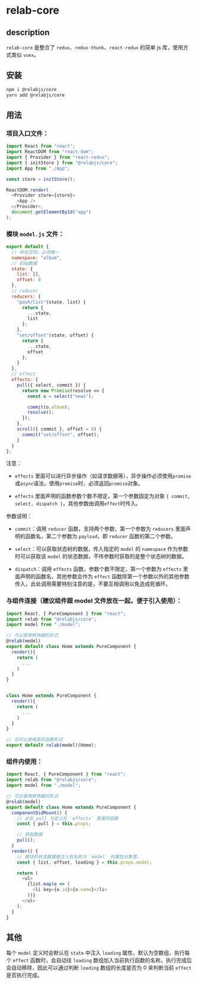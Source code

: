 # relab-core

## description

`relab-core` 是整合了 `redux`、`redux-thunk`、`react-redux` 的简单 js 库，使用方式类似 `vuex`。

## 安装

```sh
npm i @relabjs/core
yarn add @relabjs/core
```

## 用法

### 项目入口文件：

```js
import React from "react";
import ReactDOM from "react-dom";
import { Provider } from "react-redux";
import { initStore } from "@relabjs/core";
import App from "./App";

const store = initStore();

ReactDOM.render(
  <Provider store={store}>
    <App />
  </Provider>,
  document.getElementById("app")
);
```

### 模块 `model.js` 文件：

```js
export default {
  // 命名空间，必须唯一
  namespace: "album",
  // 初始数据
  state: {
    list: [],
    offset: 0
  },
  // reducer
  reducers: {
    "push/list"(state, list) {
      return {
        ...state,
        list
      };
    },
    "set/offset"(state, offset) {
      return {
        ...state,
        offset
      };
    }
  },
  // effect
  effects: {
    pull({ select, commit }) {
      return new Promise(resolve => {
        const o = select("news");

        commit(o.album);
        resolve();
      });
    },
    scroll({ commit }, offset = 0) {
      commit("set/offset", offset);
    }
  }
};
```

注意：

- `effects` 里面可以进行异步操作（如请求数据等），异步操作必须使用`promise`或`async`语法，使用`promise`时，必须返回`promise`对象。

- `effects` 里面声明的函数参数个数不限定，第一个参数固定为对象 `{ commit, select, dispatch }`，其他参数由调用`effect`时传入。

参数说明：

- `commit`：调用 `reducer` 函数，支持两个参数，第一个参数为 `reducers` 里面声明的函数名，第二个参数为 `payload`，即 `reducer` 函数的第二个参数。

- `select`：可以获取状态树的数据，传入指定的 `model` 的 `namespace` 作为参数时可以获取该 `model` 的状态数据，不传参数时获取的是整个状态树的数据。

- `dispatch`：调用 `effects` 函数，参数个数不限定，第一个参数为 `effects` 里面声明的函数名，其他参数会作为 `effect` 函数除第一个参数以外的其他参数传入，此处调用需要特别注意的是，不要互相调用以免造成死循环。

### 与组件连接（建议组件跟 model 文件放在一起，便于引入使用）：

```js
import React, { PureComponent } from "react";
import relab from "@relabjs/core";
import model from "./model";

// 可以使用修饰器的形式
@relab(model)
export default class Home extends PureComponent {
  render(){
    return (
      ...
    )
  }
}


class Home extends PureComponent {
  render(){
    return (
      ...
    )
  }
}

// 也可以使用高阶函数形式
export default relab(model)(Home);
```

### 组件内使用：

```js
import React, { PureComponent } from "react";
import relab from "@relabjs/core";
import model from "./model";

// 可以使用修饰器的形式
@relab(model)
export default class Home extends PureComponent {
  componentDidMount() {
    // 此处 pull 为定义在 `effects` 里面的函数
    const { pull } = this.props;

    // 获取数据
    pull();
  }
  render() {
    // 模块的状态数据被注入到名称为 `model` 的属性对象里。
    const { list, offset, loading } = this.props.model;

    return (
      <ul>
        {list.map(o => (
          <li key={o.id}>{o.name}</li>
        ))}
      </ul>
    );
  }
}
```

## 其他

每个 `model` 定义时会默认在 `state` 中注入 `loading` 属性，默认为空数组，执行每个 `effect` 函数时，会自动往 `loading` 数组加入当前执行函数的名称，执行完成后会自动移除，因此可以通过判断 `loading` 数组的长度是否为 0 来判断当前 `effect` 是否执行完成。
